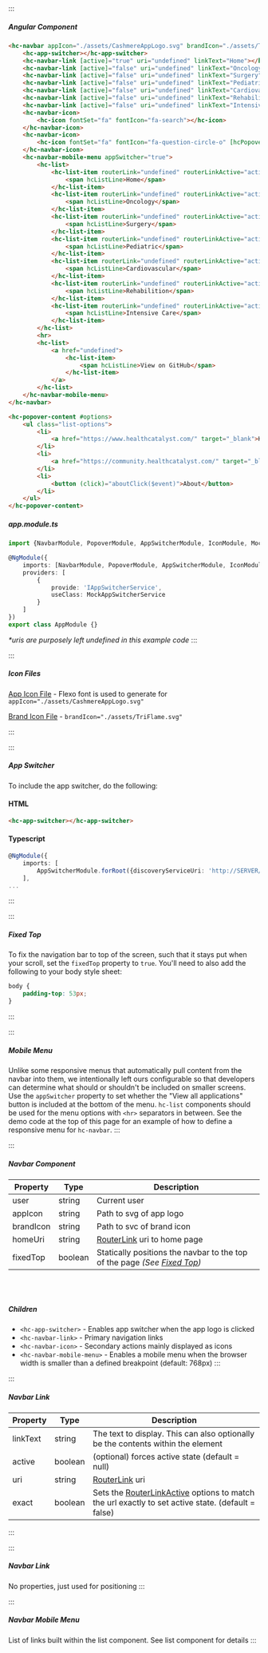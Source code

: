 :::

##### Angular Component

```html
<hc-navbar appIcon="./assets/CashmereAppLogo.svg" brandIcon="./assets/TriFlame.svg" user="Christine K." [homeUri]="undefined"  [fixedTop]="false">
    <hc-app-switcher></hc-app-switcher>
    <hc-navbar-link [active]="true" uri="undefined" linkText="Home"></hc-navbar-link>
    <hc-navbar-link [active]="false" uri="undefined" linkText="Oncology"></hc-navbar-link>
    <hc-navbar-link [active]="false" uri="undefined" linkText="Surgery"></hc-navbar-link>
    <hc-navbar-link [active]="false" uri="undefined" linkText="Pediatric"></hc-navbar-link>
    <hc-navbar-link [active]="false" uri="undefined" linkText="Cardiovascular"></hc-navbar-link>
    <hc-navbar-link [active]="false" uri="undefined" linkText="Rehabilition"></hc-navbar-link>
    <hc-navbar-link [active]="false" uri="undefined" linkText="Intensive Care"></hc-navbar-link>
    <hc-navbar-icon>
        <hc-icon fontSet="fa" fontIcon="fa-search"></hc-icon>
    </hc-navbar-icon>
    <hc-navbar-icon>
        <hc-icon fontSet="fa" fontIcon="fa-question-circle-o" [hcPopover]="options" popperPlacement="bottom"></hc-icon>
    </hc-navbar-icon>
    <hc-navbar-mobile-menu appSwitcher="true">
        <hc-list>
            <hc-list-item routerLink="undefined" routerLinkActive="active-link">
                <span hcListLine>Home</span>
            </hc-list-item>
            <hc-list-item routerLink="undefined" routerLinkActive="active-link">
                <span hcListLine>Oncology</span>
            </hc-list-item>
            <hc-list-item routerLink="undefined" routerLinkActive="active-link">
                <span hcListLine>Surgery</span>
            </hc-list-item>
            <hc-list-item routerLink="undefined" routerLinkActive="active-link">
                <span hcListLine>Pediatric</span>
            </hc-list-item>
            <hc-list-item routerLink="undefined" routerLinkActive="active-link">
                <span hcListLine>Cardiovascular</span>
            </hc-list-item>
            <hc-list-item routerLink="undefined" routerLinkActive="active-link">
                <span hcListLine>Rehabilition</span>
            </hc-list-item>
            <hc-list-item routerLink="undefined" routerLinkActive="active-link">
                <span hcListLine>Intensive Care</span>
            </hc-list-item>
        </hc-list>
        <hr>
        <hc-list>
            <a href="undefined">
                <hc-list-item>
                    <span hcListLine>View on GitHub</span>
                </hc-list-item>
            </a>
        </hc-list>
    </hc-navbar-mobile-menu>
</hc-navbar>

<hc-popover-content #options>
    <ul class="list-options">
        <li>
            <a href="https://www.healthcatalyst.com/" target="_blank">Health Catalyst</a>
        </li>
        <li>
            <a href="https://community.healthcatalyst.com/" target="_blank">Health Catalyst Community</a>
        </li>
        <li>
            <button (click)="aboutClick($event)">About</button>
        </li>
    </ul>
</hc-popover-content>
```

##### app.module.ts

```typescript
import {NavbarModule, PopoverModule, AppSwitcherModule, IconModule, MockAppSwitcherService, ListModule} from '@healthcatalyst/cashmere';

@NgModule({
    imports: [NavbarModule, PopoverModule, AppSwitcherModule, IconModule],
    providers: [
        {
            provide: 'IAppSwitcherService',
            useClass: MockAppSwitcherService
        }
    ]
})
export class AppModule {}
```

_\*uris are purposely left undefined in this example code_
:::

:::

##### Icon Files

[App Icon File](https://raw.githubusercontent.com/HealthCatalyst/Fabric.Cashmere/master/docs/assets/CashmereAppLogo.svg) - Flexo font is used to generate for `appIcon="./assets/CashmereAppLogo.svg"`

[Brand Icon File](https://raw.githubusercontent.com/HealthCatalyst/Fabric.Cashmere/master/docs/assets/TriFlame.svg) - `brandIcon="./assets/TriFlame.svg"`

:::

:::

##### App Switcher

To include the app switcher, do the following:

#### HTML

```html
<hc-app-switcher></hc-app-switcher>
```

#### Typescript

```typescript
@NgModule({
    imports: [
        AppSwitcherModule.forRoot({discoveryServiceUri: 'http://SERVER/DiscoveryService'})
    ],
...
```

:::

:::

##### Fixed Top

To fix the navigation bar to top of the screen, such that it stays put when your scroll, set the `fixedTop` property to `true`. You'll need to also add the following to your body style sheet:

```css
body {
    padding-top: 53px;
}
```

:::

:::

##### Mobile Menu

Unlike some responsive menus that automatically pull content from the navbar into them, we intentionally left ours configurable so that developers can determine what should or shouldn't be included on smaller screens. Use the `appSwitcher` property to set whether the "View all applications" button is included at the bottom of the menu. `hc-list` components should be used for the menu options with `<hr>` separators in between. See the demo code at the top of this page for an example of how to define a responsive menu for `hc-navbar`.
:::

:::

##### Navbar Component

| Property  | Type    | Description                                                                           |
| --------- | ------- | ------------------------------------------------------------------------------------- |
| user      | string  | Current user                                                                          |
| appIcon   | string  | Path to svg of app logo                                                               |
| brandIcon | string  | Path to svc of brand icon                                                             |
| homeUri   | string  | [RouterLink](https://angular.io/api/router/RouterLink) uri to home page               |
| fixedTop  | boolean | Statically positions the navbar to the top of the page _(See [Fixed Top](#fixedtop))_ |

<br><br>

##### Children

*   `<hc-app-switcher>` - Enables app switcher when the app logo is clicked
*   `<hc-navbar-link>` - Primary navigation links
*   `<hc-navbar-icon>` - Secondary actions mainly displayed as icons
*   `<hc-navbar-mobile-menu>` - Enables a mobile menu when the browser width is smaller than a defined breakpoint (default: 768px)
    :::

:::

##### Navbar Link

| Property | Type    | Description                                                                                                                                                     |
| -------- | ------- | --------------------------------------------------------------------------------------------------------------------------------------------------------------- |
| linkText | string  | The text to display. This can also optionally be the contents within the element                                                                                |
| active   | boolean | (optional) forces active state (default = null)                                                                                                                 |
| uri      | string  | [RouterLink](https://angular.io/api/router/RouterLink) uri                                                                                                      |
| exact    | boolean | Sets the [RouterLinkActive](https://angular.io/api/router/RouterLinkActive#description) options to match the url exactly to set active state. (default = false) |

:::

:::

##### Navbar Link

No properties, just used for positioning
:::

:::

##### Navbar Mobile Menu

List of links built within the list component. See list component for details
:::

